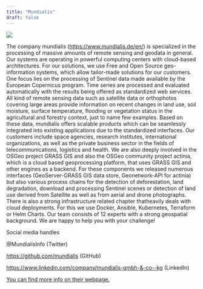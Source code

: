 ```yaml
---
title: "Mundialis"
draft: false
---
```


![](/images/sponsor/mundialis-logo.svg)

The company mundialis (https://www.mundialis.de/en/) is specialized in the processing of massive amounts of remote sensing and geodata in general. Our systems are operating in powerful computing centers with cloud-based architectures.
For our solutions, we use Free and Open Source geo-information systems, which allow tailor-made solutions for our customers. One focus lies on the processing of Sentinel data made available by the European Copernicus program. Time series are processed and evaluated automatically with the results being offered as standardized web services.
All kind of remote sensing data such as satellite data or orthophotos covering large areas provide information on recent changes in land use, soil moisture, surface temperature, flooding or vegetation status in the agricultural and forestry context, just to name few examples. Based on these data, mundialis offers scalable products which can be seamlessly integrated into existing applications due to the standardized interfaces. Our customers include space agencies, research institutes, international organizations, as well as the private business sector in the fields of telecommunications, logistics and health.
We are also deeply involved in the OSGeo project GRASS GIS and also the OSGeo community project actinia, which is a cloud based geoprocessing platform, that uses GRASS GIS and other engines as a backend.
For these components we released numerous interfaces (GeoServer-GRASS GIS data store, Geonetwork-API for actinia) but also various process chains for the detection of deforestation, land degradation, download and processing Sentinel scenes or detection of land use derived from Satellite as well as from aerial and drone photographs.
There is also a strong infrastructure related chapter thatheavily deals with cloud deployments. For this we use Docker, Ansible, Kubernetes, Terraform or Helm Charts.
Our team consists of 12 experts with a strong geospatial background. We are happy to help you with your challenge!

Social media handles

@MundialisInfo (Twitter)

https://github.com/mundialis (GitHub)

https://www.linkedin.com/company/mundialis-gmbh-&-co--kg (LinkedIn)

[You can find more info on their webpage.](https://www.mundialis.de/en/)
